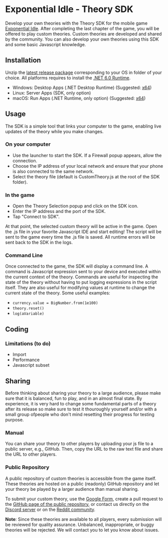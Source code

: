 # Exponential Idle - Theory SDK

Develop your own theories with the Theory SDK for the mobile game [Exponential Idle](https://conicgames.github.io/exponentialidle/). 
After completing the last chapter of the game, you will be offered to play custom theories. Custom theories are developed and shared by the community. You can also develop your own theories using this SDK and some basic Javascript knowledge.

## Installation
Unzip the [latest release package](https://github.com/conicgames/theory-sdk/releases/latest) corresponding to your OS in folder of your choice. All platforms requires to install the [.NET 6.0 Runtime](https://dotnet.microsoft.com/download/dotnet/6.0/runtime).
- Windows: Desktop Apps (.NET Desktop Runtime) (Suggested: [x64](https://dotnet.microsoft.com/en-us/download/dotnet/thank-you/runtime-desktop-6.0.1-windows-x64-installer))
- Linux: Server Apps (SDK, only option)
- macOS: Run Apps (.NET Runtime, only option) (Suggested: [x64](https://dotnet.microsoft.com/en-us/download/dotnet/thank-you/runtime-6.0.1-macos-x64-installer))


## Usage
The SDK is a simple tool that links your computer to the game, enabling live updates of the theory while you make changes.

### On your computer
- Use the launcher to start the SDK. If a Firewall popup appears, allow the connection.
- Choose the IP address of your local network and ensure that your phone is also connected to the same network.
- Select the theory file (default is CustomTheory.js at the root of the SDK folder).

### In the game
- Open the Theory Selection popup and click on the SDK icon.
- Enter the IP address and the port of the SDK.
- Tap "Connect to SDK".

At that point, the selected custom theory will be active in the game. Open the .js file in your favorite Javascript IDE and start editing! The script will be sent to the game every time the .js file is saved. All runtime errors will be sent back to the SDK in the logs.

### Command Line

Once connected to the game, the SDK will display a command line. A command is Javascript expression sent to your device and executed within the current context of the theory. Commands are useful for inspecting the state of the theory without having to put logging expressions in the script itself. They are also useful for modifying values at runtime to change the current state of the theory. Some useful examples:

 - `currency.value = BigNumber.from(1e100)`
 - `theory.reset()`
 - `log(aVariable)`

## Coding
### Limitations (to do)
 - Import
 - Performance
 - Javascript subset

## Sharing

Before thinking about sharing your theory to a large audience, please make sure that it is balanced, fun to play, and in an almost final state. By experience, it is very hard to change some fundamental parts of a theory after its release so make sure to test it thouroughly yourself and/or with a small group ofpeople who don't mind resetting their progress for testing purpose.

### Manual
You can share your theory to other players by uploading your js file to a public server, e.g., GitHub. Then, copy the URL to the raw text file and share the URL to other players.

### Public Repository
A public repository of custom theories is accessible from the game itself. These theories are hosted on a public (readonly) GitHub repository and let your theory be played by a larger audience than manual sharing.

To submit your custom theory, use the [Google Form](https://forms.gle/uTmuHfewxpA2vvq96), create a pull request to the [GitHub page of the public repository](https://github.com/conicgames/custom-theories), or contact us directly on the [Discord server](https://discord.gg/S9UheTC) or on the [Reddit community](https://www.reddit.com/r/ExponentialIdle).

**Note**: Since these theories are available to all players, every submission will be reviewed for quality assurance. Unbalanced, inappropriate, or buggy theories will be rejected. We will contact you to let you know about issues.
